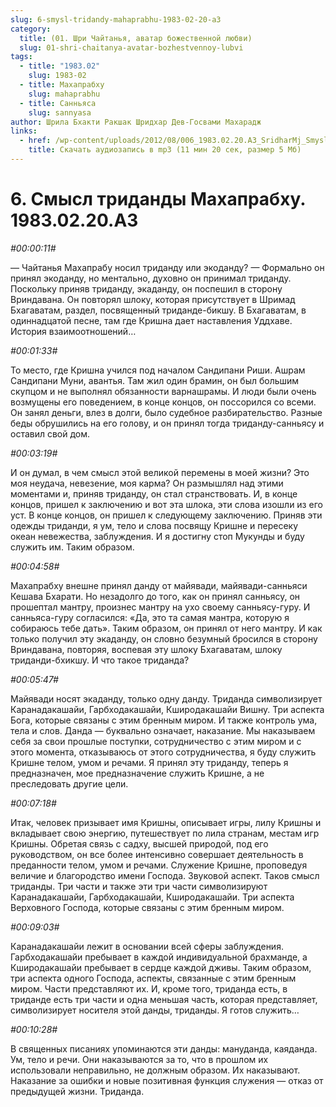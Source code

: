 ```yaml
---
slug: 6-smysl-tridandy-mahaprabhu-1983-02-20-a3
category:
  title: (01. Шри Чайтанья, аватар божественной любви)
  slug: 01-shri-chaitanya-avatar-bozhestvennoy-lubvi
tags:
  - title: "1983.02"
    slug: 1983-02
  - title: Махапрабху
    slug: mahaprabhu
  - title: Санньяса
    slug: sannyasa
author: Шрила Бхакти Ракшак Шридхар Дев-Госвами Махарадж
links:
  - href: /wp-content/uploads/2012/08/006_1983.02.20.A3_SridharMj_Smysl_tridandy_Mahaprabhu.mp3
    title: Скачать аудиозапись в mp3 (11 мин 20 сек, размер 5 Мб)
---
```


# 6. Смысл триданды Махапрабху. 1983.02.20.A3

*#00:00:11#*

— Чайтанья Махапрабу носил триданду или экоданду? — Формально он принял экоданду, но ментально, духовно он принимал триданду. Поскольку приняв триданду, экаданду, он поспешил в сторону Вриндавана. Он повторял шлоку, которая присутствует в Шримад Бхагаватам, раздел, посвященный триданде-бикшу. В Бхагаватам, в одиннадцатой песне, там где Кришна дает наставления Уддхаве. История взаимоотношений…

*#00:01:33#*

То место, где Кришна учился под началом Сандипани Риши. Ашрам Сандипани Муни, авантья. Там жил один брамин, он был большим скупцом и не выполнял обязанности варнашрамы. И люди были очень возмущены его поведением, в конце концов, он поссорился со всеми. Он занял деньги, влез в долги, было судебное разбирательство. Разные беды обрушились на его голову, и он принял тогда триданду-санньясу и оставил свой дом.

*#00:03:19#*

И он думал, в чем смысл этой великой перемены в моей жизни? Это моя неудача, невезение, моя карма? Он размышлял над этими моментами и, приняв триданду, он стал странствовать. И, в конце концов, пришел к заключению и вот эта шлока, эти слова изошли из его уст. В конце концов, он пришел к следующему заключению. Приняв эти одежды триданди, я ум, тело и слова посвящу Кришне и пересеку океан невежества, заблуждения. И я достигну стоп Мукунды и буду служить им. Таким образом.

*#00:04:58#*

Махапрабху внешне принял данду от майявади, майявади-санньяси Кешава Бхарати. Но незадолго до того, как он принял санньясу, он прошептал мантру, произнес мантру на ухо своему санньясу-гуру. И санньяса-гуру согласился: «Да, это та самая мантра, которую я собираюсь тебе дать». Таким образом, он принял от него мантру. И как только получил эту экаданду, он словно безумный бросился в сторону Вриндавана, повторяя, воспевая эту шлоку Бхагаватам, шлоку триданди-бхикшу. И что такое триданда?

*#00:05:47#*

Майявади носят экаданду, только одну данду. Триданда символизирует Каранадакашайи, Гарбходакашайи, Кширодакашайи Вишну. Три аспекта Бога, которые связаны с этим бренным миром. И также контроль ума, тела и слов. Данда — буквально означает, наказание. Мы наказываем себя за свои прошлые поступки, сотрудничество с этим миром и с этого момента, отказываюсь от этого сотрудничества, я буду служить Кришне телом, умом и речами. Я принял эту триданду, теперь я предназначен, мое предназначение служить Кришне, а не преследовать другие цели.

*#00:07:18#*

Итак, человек призывает имя Кришны, описывает игры, лилу Кришны и вкладывает свою энергию, путешествует по лила странам, местам игр Кришны. Обретая связь с садху, высшей природой, под его руководством, он все более интенсивно совершает деятельность в преданности телом, умом и речами. Служение Кришне, проповедуя величие и благородство имени Господа. Звуковой аспект. Таков смысл триданды. Три части и также эти три части символизируют Каранадакашайи, Гарбходакашайи, Кширодакашайи. Три аспекта Верховного Господа, которые связаны с этим бренным миром.

*#00:09:03#*

Каранадакашайи лежит в основании всей сферы заблуждения. Гарбходакашайи пребывает в каждой индивидуальной брахманде, а Кширодакашайи пребывает в сердце каждой дживы. Таким образом, три аспекта одного Господа, аспекты, связанные с этим бренным миром. Части представляют их. И, кроме того, триданда есть, в триданде есть три части и одна меньшая часть, которая представляет, символизирует носителя этой данды, триданды. Я готов служить…

*#00:10:28#*

В священных писаниях упоминаются эти данды: мануданда, каяданда. Ум, тело и речи. Они наказываются за то, что в прошлом их использовали неправильно, не должным образом. Их наказывают. Наказание за ошибки и новые позитивная функция служения — отказ от предыдущей жизни. Триданда.

